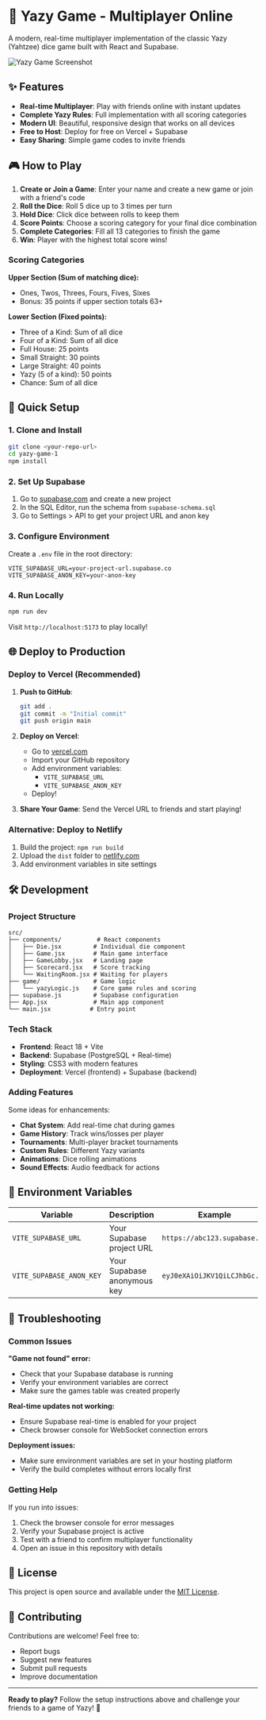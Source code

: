 # 🎲 Yazy Game - Multiplayer Online

A modern, real-time multiplayer implementation of the classic Yazy (Yahtzee) dice game built with React and Supabase.

![Yazy Game Screenshot](https://via.placeholder.com/800x400?text=Yazy+Game+Screenshot)

## ✨ Features

- **Real-time Multiplayer**: Play with friends online with instant updates
- **Complete Yazy Rules**: Full implementation with all scoring categories
- **Modern UI**: Beautiful, responsive design that works on all devices
- **Free to Host**: Deploy for free on Vercel + Supabase
- **Easy Sharing**: Simple game codes to invite friends

## 🎮 How to Play

1. **Create or Join a Game**: Enter your name and create a new game or join with a friend's code
2. **Roll the Dice**: Roll 5 dice up to 3 times per turn
3. **Hold Dice**: Click dice between rolls to keep them
4. **Score Points**: Choose a scoring category for your final dice combination
5. **Complete Categories**: Fill all 13 categories to finish the game
6. **Win**: Player with the highest total score wins!

### Scoring Categories

**Upper Section (Sum of matching dice):**
- Ones, Twos, Threes, Fours, Fives, Sixes
- Bonus: 35 points if upper section totals 63+

**Lower Section (Fixed points):**
- Three of a Kind: Sum of all dice
- Four of a Kind: Sum of all dice  
- Full House: 25 points
- Small Straight: 30 points
- Large Straight: 40 points
- Yazy (5 of a kind): 50 points
- Chance: Sum of all dice

## 🚀 Quick Setup

### 1. Clone and Install

```bash
git clone <your-repo-url>
cd yazy-game-1
npm install
```

### 2. Set Up Supabase

1. Go to [supabase.com](https://supabase.com) and create a new project
2. In the SQL Editor, run the schema from `supabase-schema.sql`
3. Go to Settings > API to get your project URL and anon key

### 3. Configure Environment

Create a `.env` file in the root directory:

```env
VITE_SUPABASE_URL=your-project-url.supabase.co
VITE_SUPABASE_ANON_KEY=your-anon-key
```

### 4. Run Locally

```bash
npm run dev
```

Visit `http://localhost:5173` to play locally!

## 🌐 Deploy to Production

### Deploy to Vercel (Recommended)

1. **Push to GitHub**:
   ```bash
   git add .
   git commit -m "Initial commit"
   git push origin main
   ```

2. **Deploy on Vercel**:
   - Go to [vercel.com](https://vercel.com)
   - Import your GitHub repository
   - Add environment variables:
     - `VITE_SUPABASE_URL`
     - `VITE_SUPABASE_ANON_KEY`
   - Deploy!

3. **Share Your Game**: Send the Vercel URL to friends and start playing!

### Alternative: Deploy to Netlify

1. Build the project: `npm run build`
2. Upload the `dist` folder to [netlify.com](https://netlify.com)
3. Add environment variables in site settings

## 🛠️ Development

### Project Structure

```
src/
├── components/          # React components
│   ├── Die.jsx         # Individual die component
│   ├── Game.jsx        # Main game interface
│   ├── GameLobby.jsx   # Landing page
│   ├── Scorecard.jsx   # Score tracking
│   └── WaitingRoom.jsx # Waiting for players
├── game/               # Game logic
│   └── yazyLogic.js    # Core game rules and scoring
├── supabase.js         # Supabase configuration
├── App.jsx             # Main app component
└── main.jsx           # Entry point
```

### Tech Stack

- **Frontend**: React 18 + Vite
- **Backend**: Supabase (PostgreSQL + Real-time)
- **Styling**: CSS3 with modern features
- **Deployment**: Vercel (frontend) + Supabase (backend)

### Adding Features

Some ideas for enhancements:

- **Chat System**: Add real-time chat during games
- **Game History**: Track wins/losses per player
- **Tournaments**: Multi-player bracket tournaments
- **Custom Rules**: Different Yazy variants
- **Animations**: Dice rolling animations
- **Sound Effects**: Audio feedback for actions

## 📝 Environment Variables

| Variable | Description | Example |
|----------|-------------|---------|
| `VITE_SUPABASE_URL` | Your Supabase project URL | `https://abc123.supabase.co` |
| `VITE_SUPABASE_ANON_KEY` | Your Supabase anonymous key | `eyJ0eXAiOiJKV1QiLCJhbGc...` |

## 🐛 Troubleshooting

### Common Issues

**"Game not found" error:**
- Check that your Supabase database is running
- Verify your environment variables are correct
- Make sure the games table was created properly

**Real-time updates not working:**
- Ensure Supabase real-time is enabled for your project
- Check browser console for WebSocket connection errors

**Deployment issues:**
- Make sure environment variables are set in your hosting platform
- Verify the build completes without errors locally first

### Getting Help

If you run into issues:

1. Check the browser console for error messages
2. Verify your Supabase project is active
3. Test with a friend to confirm multiplayer functionality
4. Open an issue in this repository with details

## 📄 License

This project is open source and available under the [MIT License](LICENSE).

## 🤝 Contributing

Contributions are welcome! Feel free to:

- Report bugs
- Suggest new features  
- Submit pull requests
- Improve documentation

---

**Ready to play?** Follow the setup instructions above and challenge your friends to a game of Yazy! 🎯
